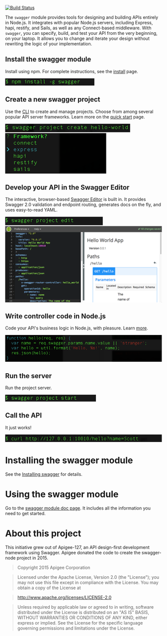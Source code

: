[![Build Status](https://travis-ci.org/swagger-api/swagger-node.svg?branch=master)](https://travis-ci.org/swagger-api/swagger-node)

The `swagger` module provides tools for designing and building APIs entirely in Node.js. It integrates with popular Node.js servers, including Express, hapi, restify, and Sails, as well as any Connect-based middleware. With `swagger`, you can specify, build, and test your API from the very beginning, on your laptop. It allows you to change and iterate your design without rewriting the logic of your implementation.

## Install the swagger module

Install using npm. For complete instructions, see the [install](./docs/install.md) page. 

![alt text](./docs/images/swagger-install.png)

## Create a new swagger project

Use the [CLI](./docs/cli.md) to create and manage projects. Choose from among several popular API server frameworks. Learn more on the [quick start](./docs/quick-start.md) page. 

![alt text](./docs/images/project-create.png)
![alt text](./docs/images/project-server.png)

## Develop your API in the Swagger Editor

The interactive, browser-based [Swagger Editor](http://editor.swagger.io/) is built in. It provides Swagger 2.0 validation and endpoint routing, generates docs on the fly, and uses easy-to-read YAML. 

![alt text](./docs/images/project-start-editor.png)
![alt text](./docs/images/project-editor.png)

## Write controller code in Node.js

Code your API's business logic in Node.js, with pleasure. Learn [more](./docs/controllers.md). 

![alt text](./docs/images/project-controller.png)

## Run the server

Run the project server.

![alt text](./docs/images/project-start.png)

## Call the API

It just works!

![alt text](./docs/images/project-call.png)

# <a name="installation"></a>Installing the swagger module

See the [Installing swagger](https://github.com/apigee-127/swagger-node/blob/master/docs/install.md) for details. 

# <a name="using"></a>Using the swagger module

Go to the [swagger module doc page](https://github.com/apigee-127/swagger-node/blob/master/docs/README.md). It includes all the information you need to get started. 

# <a name="about"></a>About this project

This initiative grew out of Apigee-127, an API design-first development framework using Swagger. 
Apigee donated the code to create the swagger-node project in 2015.

 >Copyright 2015 Apigee Corporation

 >Licensed under the Apache License, Version 2.0 (the "License");
 you may not use this file except in compliance with the License.
 You may obtain a copy of the License at

 >http://www.apache.org/licenses/LICENSE-2.0

 >Unless required by applicable law or agreed to in writing, software
 distributed under the License is distributed on an "AS IS" BASIS,
 WITHOUT WARRANTIES OR CONDITIONS OF ANY KIND, either express or implied.
 See the License for the specific language governing permissions and
 limitations under the License.
